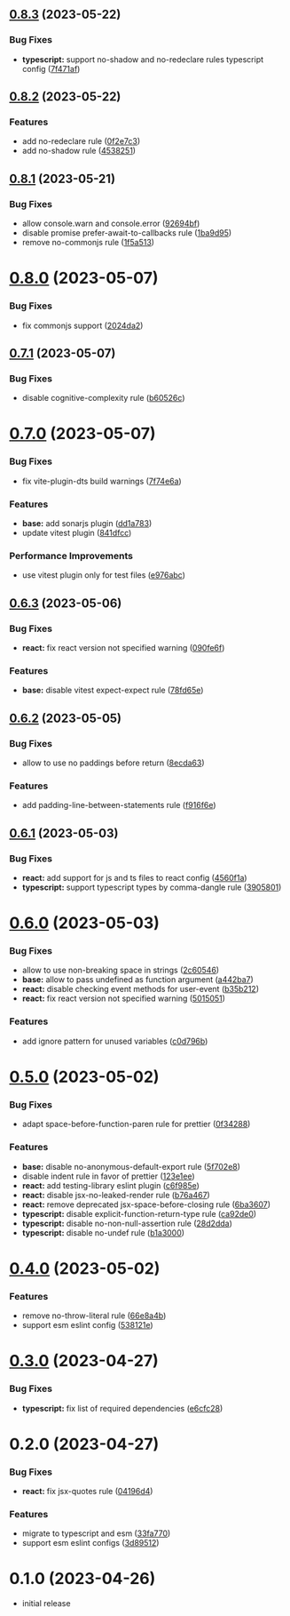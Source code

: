 ## [0.8.3](https://github.com/azat-io/eslint-config/compare/v0.8.2...v0.8.3) (2023-05-22)


### Bug Fixes

* **typescript:** support no-shadow and no-redeclare rules typescript config ([7f471af](https://github.com/azat-io/eslint-config/commit/7f471afa51d5a9b147bfea5bb2b2d8df456c9330))



## [0.8.2](https://github.com/azat-io/eslint-config/compare/v0.8.1...v0.8.2) (2023-05-22)


### Features

* add no-redeclare rule ([0f2e7c3](https://github.com/azat-io/eslint-config/commit/0f2e7c371ceb1c28c128d0a932536ca3698cbbb6))
* add no-shadow rule ([4538251](https://github.com/azat-io/eslint-config/commit/453825130821f8df8d601855c6fcaee85f4a2aa9))



## [0.8.1](https://github.com/azat-io/eslint-config/compare/v0.8.0...v0.8.1) (2023-05-21)


### Bug Fixes

* allow console.warn and console.error ([92694bf](https://github.com/azat-io/eslint-config/commit/92694bff22ec84e0e38824fb76be616581163698))
* disable promise prefer-await-to-callbacks rule ([1ba9d95](https://github.com/azat-io/eslint-config/commit/1ba9d95b58daf1cbe8f02b67423511f521b72911))
* remove no-commonjs rule ([1f5a513](https://github.com/azat-io/eslint-config/commit/1f5a5135a22357668ff406a181b9175ec0a6d34b))



# [0.8.0](https://github.com/azat-io/eslint-config/compare/v0.7.1...v0.8.0) (2023-05-07)


### Bug Fixes

* fix commonjs support ([2024da2](https://github.com/azat-io/eslint-config/commit/2024da24f2c479fdfaf468b545acc8dce0cb6329))



## [0.7.1](https://github.com/azat-io/eslint-config/compare/v0.7.0...v0.7.1) (2023-05-07)


### Bug Fixes

* disable cognitive-complexity rule ([b60526c](https://github.com/azat-io/eslint-config/commit/b60526cb6d2ff51f3f2197198f082cfc66b56b17))



# [0.7.0](https://github.com/azat-io/eslint-config/compare/v0.6.3...v0.7.0) (2023-05-07)


### Bug Fixes

* fix vite-plugin-dts build warnings ([7f74e6a](https://github.com/azat-io/eslint-config/commit/7f74e6a37c7e3af95e81fbcd02ddf883469ab58e))


### Features

* **base:** add sonarjs plugin ([dd1a783](https://github.com/azat-io/eslint-config/commit/dd1a783383863ce028012d69ba2ff081fe26f3a1))
* update vitest plugin ([841dfcc](https://github.com/azat-io/eslint-config/commit/841dfcc7868b46d818d864e8fd659f858f1edef0))


### Performance Improvements

* use vitest plugin only for test files ([e976abc](https://github.com/azat-io/eslint-config/commit/e976abc0f69490bfee1899c20f29e22d37b58a30))



## [0.6.3](https://github.com/azat-io/eslint-config/compare/v0.6.2...v0.6.3) (2023-05-06)


### Bug Fixes

* **react:** fix react version not specified warning ([090fe6f](https://github.com/azat-io/eslint-config/commit/090fe6f17e129a13e82275cbda405dc923917dee))


### Features

* **base:** disable vitest expect-expect rule ([78fd65e](https://github.com/azat-io/eslint-config/commit/78fd65e3ca6225065e678e23d514cfa718d13aea))



## [0.6.2](https://github.com/azat-io/eslint-config/compare/v0.6.1...v0.6.2) (2023-05-05)


### Bug Fixes

* allow to use no paddings before return ([8ecda63](https://github.com/azat-io/eslint-config/commit/8ecda63797d6b970462b5fa9bc1c82c58ae90fe2))


### Features

* add padding-line-between-statements rule ([f916f6e](https://github.com/azat-io/eslint-config/commit/f916f6e79d6fb046556cce42196b1dcaf9ec8e9f))



## [0.6.1](https://github.com/azat-io/eslint-config/compare/v0.6.0...v0.6.1) (2023-05-03)


### Bug Fixes

* **react:** add support for js and ts files to react config ([4560f1a](https://github.com/azat-io/eslint-config/commit/4560f1a0f6c3960902b89e7fd54f62ffb1af7f99))
* **typescript:** support typescript types by comma-dangle rule ([3905801](https://github.com/azat-io/eslint-config/commit/3905801627a76b6069e3575cca6dfd4a5703c100))



# [0.6.0](https://github.com/azat-io/eslint-config/compare/v0.5.0...v0.6.0) (2023-05-03)


### Bug Fixes

* allow to use non-breaking space in strings ([2c60546](https://github.com/azat-io/eslint-config/commit/2c6054602a26d99a74e470ac500b8c3679e6a857))
* **base:** allow to pass undefined as function argument ([a442ba7](https://github.com/azat-io/eslint-config/commit/a442ba7c6ccb77a928e11f26eb25c39538afaf05))
* **react:** disable checking event methods for user-event ([b35b212](https://github.com/azat-io/eslint-config/commit/b35b2123d2e6185502c2f0fb984baa43c5e25b41))
* **react:** fix react version not specified warning ([5015051](https://github.com/azat-io/eslint-config/commit/50150518dff996fcd523a5b081dd55bfc48fe859))


### Features

* add ignore pattern for unused variables ([c0d796b](https://github.com/azat-io/eslint-config/commit/c0d796bdf381493531d30f35dc8b4904a1fb83e0))



# [0.5.0](https://github.com/azat-io/eslint-config/compare/v0.4.0...v0.5.0) (2023-05-02)


### Bug Fixes

* adapt space-before-function-paren rule for prettier ([0f34288](https://github.com/azat-io/eslint-config/commit/0f342882bca091c7798e693cfd81b3217ad9806d))


### Features

* **base:** disable no-anonymous-default-export rule ([5f702e8](https://github.com/azat-io/eslint-config/commit/5f702e84e5060a203ff79c3211126bd363c4778a))
* disable indent rule in favor of prettier ([123e1ee](https://github.com/azat-io/eslint-config/commit/123e1ee16080a2a1ec96c8619cb5fe7b16b77bbc))
* **react:** add testing-library eslint plugin ([c6f985e](https://github.com/azat-io/eslint-config/commit/c6f985e76d7bd5ce8e4ba569faad427bdbd8401a))
* **react:** disable jsx-no-leaked-render rule ([b76a467](https://github.com/azat-io/eslint-config/commit/b76a46703c742582c93287532f9880d8171e9daf))
* **react:** remove deprecated jsx-space-before-closing rule ([6ba3607](https://github.com/azat-io/eslint-config/commit/6ba36074ceadf3a1d352dacee4c32d4a6cf8637d))
* **typescript:** disable explicit-function-return-type rule ([ca92de0](https://github.com/azat-io/eslint-config/commit/ca92de0501c0722daa3b1a198ac0848ff1fc6445))
* **typescript:** disable no-non-null-assertion rule ([28d2dda](https://github.com/azat-io/eslint-config/commit/28d2ddae0a77bf85571e9ca65d35d57b2e4cb4ff))
* **typescript:** disable no-undef rule ([b1a3000](https://github.com/azat-io/eslint-config/commit/b1a3000b6ccc53837d83dc672498c4b60ae0a472))



# [0.4.0](https://github.com/azat-io/eslint-config/compare/v0.3.0...v0.4.0) (2023-05-02)


### Features

* remove no-throw-literal rule ([66e8a4b](https://github.com/azat-io/eslint-config/commit/66e8a4b596bc76047f47c4ff47a0ef7825b086ec))
* support esm eslint config ([538121e](https://github.com/azat-io/eslint-config/commit/538121ef6cbb1236a0d1527900a452ac6ace1a7c))



# [0.3.0](https://github.com/azat-io/eslint-config/compare/v0.2.0...v0.3.0) (2023-04-27)


### Bug Fixes

* **typescript:** fix list of required dependencies ([e6cfc28](https://github.com/azat-io/eslint-config/commit/e6cfc286f51552ca956c83d1553c22114376422f))



# 0.2.0 (2023-04-27)


### Bug Fixes

* **react:** fix jsx-quotes rule ([04196d4](https://github.com/azat-io/eslint-config/commit/04196d43316ccded32ceb4300f4e6448bae2114e))


### Features

* migrate to typescript and esm ([33fa770](https://github.com/azat-io/eslint-config/commit/33fa7708d5da74a65d4f7f9c255548d1ef228a7a))
* support esm eslint configs ([3d89512](https://github.com/azat-io/eslint-config/commit/3d89512bea87c5c5a1dcc146bd9c1674c3a9ff6f))



# 0.1.0 (2023-04-26)

* initial release
